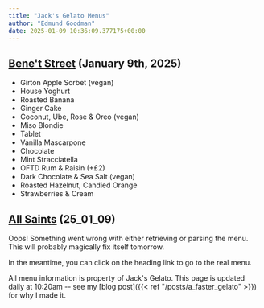 ```yaml
---
title: "Jack's Gelato Menus"
author: "Edmund Goodman"
date: 2025-01-09 10:36:09.377175+00:00
---
```


## [Bene't Street](https://www.jacksgelato.com/bene-t-street-menu) (January 9th, 2025)

- Girton Apple Sorbet (vegan)
- House Yoghurt
- Roasted Banana
- Ginger Cake
- Coconut, Ube, Rose & Oreo (vegan)
- Miso Blondie
- Tablet
- Vanilla Mascarpone
- Chocolate
- Mint Stracciatella
- OFTD Rum & Raisin (+£2)
- Dark Chocolate & Sea Salt (vegan)
- Roasted Hazelnut, Candied Orange
- Strawberries & Cream


## [All Saints](https://www.jacksgelato.com/all-saints-menu) (25_01_09)

Oops! Something went wrong with either retrieving or parsing the menu. This will probably magically fix itself tomorrow.

In the meantime, you can click on the heading link to go to the real menu.

All menu information is property of Jack's Gelato. This page is
updated daily at 10:20am -- see my
[blog post]({{< ref "/posts/a_faster_gelato" >}}) for why I made it.
